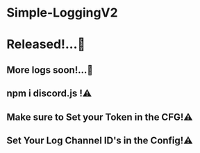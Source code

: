 # Simple-LoggingV2
# Released!...🚀
## More logs soon!...🚀
## npm i discord.js !⚠️
## Make sure to Set your Token in the CFG!⚠️
## Set Your Log Channel ID's in the Config!⚠️
